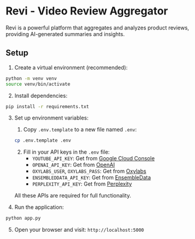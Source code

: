 # Revi - Video Review Aggregator

Revi is a powerful platform that aggregates and analyzes product reviews, providing AI-generated summaries and insights.

## Setup

1. Create a virtual environment (recommended):
```bash
python -m venv venv
source venv/bin/activate
```

2. Install dependencies:
```bash
pip install -r requirements.txt
```

3. Set up environment variables:
   1. Copy `.env.template` to a new file named `.env`:
   ```bash
   cp .env.template .env
   ```
   2. Fill in your API keys in the `.env` file:
      - `YOUTUBE_API_KEY`: Get from [Google Cloud Console](https://console.cloud.google.com)
      - `OPENAI_API_KEY`: Get from [OpenAI](https://platform.openai.com/api-keys)
      - `OXYLABS_USER`, `OXYLABS_PASS`: Get from [Oxylabs](https://oxylabs.io)
      - `ENSEMBLEDDATA_API_KEY`: Get from [EnsembleData](https://ensembledata.com)
      - `PERPLEXITY_API_KEY`: Get from [Perplexity](https://perplexity.ai)

   All these APIs are required for full functionality.

4. Run the application:
```bash
python app.py
```

5. Open your browser and visit: `http://localhost:5000`